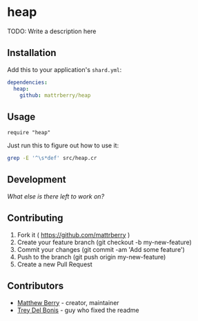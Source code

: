 # heap

TODO: Write a description here

## Installation

Add this to your application's `shard.yml`:

```yaml
dependencies:
  heap:
    github: mattrberry/heap
```

## Usage

```crystal
require "heap"
```

Just run this to figure out how to use it:
```bash
grep -E '^\s*def' src/heap.cr
```

## Development

*What else is there left to work on?*

## Contributing

1. Fork it ( https://github.com/mattrberry )
2. Create your feature branch (git checkout -b my-new-feature)
3. Commit your changes (git commit -am 'Add some feature')
4. Push to the branch (git push origin my-new-feature)
5. Create a new Pull Request

## Contributors

- [Matthew Berry](https://github.com/mattrberry) - creator, maintainer
- [Trey Del Bonis](https://github.com/treyzania) - guy who fixed the readme

